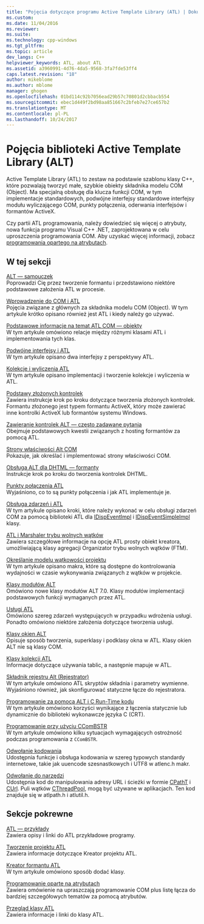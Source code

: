 ```yaml
---
title: "Pojęcia dotyczące programu Active Template Library (ATL) | Dokumentacja firmy Microsoft"
ms.custom: 
ms.date: 11/04/2016
ms.reviewer: 
ms.suite: 
ms.technology: cpp-windows
ms.tgt_pltfrm: 
ms.topic: article
dev_langs: C++
helpviewer_keywords: ATL, about ATL
ms.assetid: a3960991-4d76-4da5-9568-3fa7fde53ff4
caps.latest.revision: "18"
author: mikeblome
ms.author: mblome
manager: ghogen
ms.openlocfilehash: 01bd114c92b7056ead29b57c70801d2cbbacb554
ms.sourcegitcommit: ebec1d449f2bd98aa851667c2bfeb7e27ce657b2
ms.translationtype: MT
ms.contentlocale: pl-PL
ms.lasthandoff: 10/24/2017
---
```

# <a name="active-template-library-atl-concepts"></a>Pojęcia biblioteki Active Template Library (ALT)
Active Template Library (ATL) to zestaw na podstawie szablonu klasy C++, które pozwalają tworzyć małe, szybkie obiekty składnika modelu COM (Object). Ma specjalną obsługę dla klucza funkcji COM, w tym implementacje standardowych, podwójne interfejsy standardowe interfejsy modułu wyliczającego COM, punkty połączenia, oderwania interfejsów i formantów ActiveX.  
  
 Czy partii ATL programowania, należy dowiedzieć się więcej o atrybuty, nowa funkcja programu Visual C++ .NET, zaprojektowana w celu uproszczenia programowania COM. Aby uzyskać więcej informacji, zobacz [programowania opartego na atrybutach](../windows/attributed-programming-concepts.md).  
  
## <a name="in-this-section"></a>W tej sekcji  
 [ALT — samouczek](../atl/active-template-library-atl-tutorial.md)  
 Poprowadzi Cię przez tworzenie formantu i przedstawiono niektóre podstawowe założenia ATL w procesie.  
  
 [Wprowadzenie do COM i ATL](../atl/introduction-to-com-and-atl.md)  
 Pojęcia związane z głównych za składnika modelu COM (Object). W tym artykule krótko opisano również jest ATL i kiedy należy go używać.  
  
 [Podstawowe informacje na temat ATL COM — obiekty](../atl/fundamentals-of-atl-com-objects.md)  
 W tym artykule omówiono relacje między różnymi klasami ATL i implementowania tych klas.  
  
 [Podwójne interfejsy i ATL](../atl/dual-interfaces-and-atl.md)  
 W tym artykule opisano dwa interfejsy z perspektywy ATL.  
  
 [Kolekcje i wyliczenia ATL](../atl/atl-collections-and-enumerators.md)  
 W tym artykule opisano implementacji i tworzenie kolekcje i wyliczenia w ATL.  
  
 [Podstawy złożonych kontrolek](../atl/atl-composite-control-fundamentals.md)  
 Zawiera instrukcje krok po kroku dotyczące tworzenia złożonych kontrolek. Formantu złożonego jest typem formantu ActiveX, który może zawierać inne kontrolki ActiveX lub formantów systemu Windows.  
  
 [Zawieranie kontrolek ALT — często zadawane pytania](../atl/atl-control-containment-faq.md)  
 Obejmuje podstawowych kwestii związanych z hosting formantów za pomocą ATL.  
  
 [Strony właściwości Alt COM](../atl/atl-com-property-pages.md)  
 Pokazuje, jak określać i implementować strony właściwości COM.  
  
 [Obsługa ALT dla DHTML — formanty](../atl/atl-support-for-dhtml-controls.md)  
 Instrukcje krok po kroku do tworzenia kontrolek DHTML.  
  
 [Punkty połączenia ATL](../atl/atl-connection-points.md)  
 Wyjaśniono, co to są punkty połączenia i jak ATL implementuje je.  
  
 [Obsługa zdarzeń i ATL](../atl/event-handling-and-atl.md)  
 W tym artykule opisano kroki, które należy wykonać w celu obsługi zdarzeń COM za pomocą biblioteki ATL dla [IDispEventImpl](../atl/reference/idispeventimpl-class.md) i [IDispEventSimpleImpl](../atl/reference/idispeventsimpleimpl-class.md) klasy.  
  
 [ATL i Marshaler trybu wolnych wątków](../atl/atl-and-the-free-threaded-marshaler.md)  
 Zawiera szczegółowe informacje na opcję ATL prosty obiekt kreatora, umożliwiającą klasy agregacji Organizator trybu wolnych wątków (FTM).  
  
 [Określanie modelu wątkowości projektu](../atl/specifying-the-threading-model-for-a-project-atl.md)  
 W tym artykule opisano makra, które są dostępne do kontrolowania wydajności w czasie wykonywania związanych z wątków w projekcie.  
  
 [Klasy modułów ALT](../atl/atl-module-classes.md)  
 Omówiono nowe klasy modułów ALT 7.0. Klasy modułów implementacji podstawowych funkcji wymaganych przez ATL.  
  
 [Usługi ATL](../atl/atl-services.md)  
 Omówiono szereg zdarzeń występujących w przypadku wdrożenia usługi. Ponadto omówiono niektóre założenia dotyczące tworzenia usługi.  
  
 [Klasy okien ALT](../atl/atl-window-classes.md)  
 Opisuje sposób tworzenia, superklasy i podklasy okna w ATL. Klasy okien ALT nie są klasy COM.  
  
 [Klasy kolekcji ATL](../atl/atl-collection-classes.md)  
 Informacje dotyczące używania tablic, a następnie mapuje w ATL.  
  
 [Składnik rejestru Alt (Rejestrator)](../atl/atl-registry-component-registrar.md)  
 W tym artykule omówiono ATL skryptów składnia i parametry wymienne. Wyjaśniono również, jak skonfigurować statyczne łącze do rejestratora.  
  
 [Programowanie za pomocą ALT i C Run-Time kodu](../atl/programming-with-atl-and-c-run-time-code.md)  
 W tym artykule omówiono korzyści wynikające z łączenia statycznie lub dynamicznie do biblioteki wykonawcze języka C (CRT).  
  
 [Programowanie przy użyciu CComBSTR](../atl/programming-with-ccombstr-atl.md)  
 W tym artykule omówiono kilku sytuacjach wymagających ostrożność podczas programowania z `CComBSTR`.  
  
 [Odwołanie kodowania](../atl/atl-encoding-reference.md)  
 Udostępnia funkcje i obsługa kodowania w szereg typowych standardy internetowe, takie jak uuencode szesnastkowych i UTF8 w atlenc.h makr.  
  
 [Odwołanie do narzędzi](../atl/atl-utilities-reference.md)  
 Udostępnia kod do manipulowania adresy URL i ścieżki w formie [CPathT](../atl/reference/cpatht-class.md) i [CUrl](../atl/reference/curl-class.md). Puli wątków [CThreadPool](../atl/reference/cthreadpool-class.md), mogą być używane w aplikacjach. Ten kod znajduje się w atlpath.h i atlutil.h.  
  
## <a name="related-sections"></a>Sekcje pokrewne  
 [ATL — przykłady](../visual-cpp-samples.md)  
 Zawiera opisy i linki do ATL przykładowe programy.  
  
 [Tworzenie projektu ATL](../atl/reference/creating-an-atl-project.md)  
 Zawiera informacje dotyczące Kreator projektu ATL.  
  
 [Kreator formantu ATL](../atl/reference/atl-control-wizard.md)  
 W tym artykule omówiono sposób dodać klasy.  
  
 [Programowanie oparte na atrybutach](../windows/attributed-programming-concepts.md)  
 Zawiera omówienie na upraszczają programowanie COM plus listę łącza do bardziej szczegółowych tematów za pomocą atrybutów.  
  
 [Przegląd klasy ATL](../atl/atl-class-overview.md)  
 Zawiera informacje i linki do klasy ATL.

